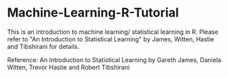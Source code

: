 # Machine-Learning-R-Tutorial

This is an introduction to machine learning/ statistical learning in R.
Please refer to "An Introduction to Statistical Learning" by James, Witten, Hastie and Tibshirani for details.

Reference: An Introduction to Statistical Learning by Gareth James, Daniela Witten, Trevor Hastie and Robert Tibshirani
